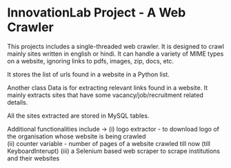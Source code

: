 # InnovationLab Project - A Web Crawler

This projects includes a single-threaded web crawler. It is designed to crawl mainly sites written in english or hindi.
It can handle a variety of MIME types on a website, ignoring links to pdfs, images, zip, docs, etc.

It stores the list of urls found in a website in a Python list. 

Another class Data is for extracting relevant links found in a website. It mainly extracts sites that have some vacancy/job/recruitment related details.

All the sites extracted are stored in MySQL tables.

Additional functionalities include -> (i) logo extractor - to download logo of the organisation whose website is being crawled  
                                      (ii) counter variable - number of pages of a website crawled till now (till KeyboardInterupt)
                                      (iii) a Selenium based web scraper to scrape institutions and their websites
